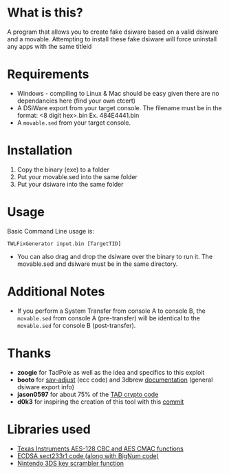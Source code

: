 # What is this?
A program that allows you to create fake dsiware based on a valid dsiware and a movable. Attempting to install these fake dsiware will force uninstall any apps with the same titleid
# Requirements
* Windows - compiling to Linux & Mac should be easy given there are no dependancies here (find your own ctcert)
* A DSiWare export from your target console. The filename must be in the format: <8 digit hex>.bin Ex. 484E4441.bin
* A `movable.sed` from your target console.
# Installation
1. Copy the binary (exe) to a folder
1. Put your movable.sed into the same folder
1. Put your dsiware into the same folder

# Usage  
Basic Command Line usage is:
```
TWLFixGenerator input.bin [TargetTID] 
```
* You can also drag and drop the dsiware over the binary to run it. The movable.sed and dsiware must be in the same directory.

# Additional Notes
* If you perform a System Transfer from console A to console B, the `movable.sed` from console A (pre-transfer) will be identical to the `movable.sed` for console B (post-transfer).

# Thanks
* **zoogie** for TadPole as well as the idea and specifics to this exploit
* **booto** for [sav-adjust](https://github.com/booto/dsi/tree/master/save_adjust) (ecc code) and 3dbrew [documentation](https://www.3dbrew.org/wiki/DSiWare_Exports) (general dsiware export info)
* **jason0597** for about 75% of the [TAD crypto code](https://github.com/jason0597/TADPole-3DS/)
* **d0k3** for inspiring the creation of this tool with this [commit](https://github.com/d0k3/GodMode9/commit/ec861a7bf7c162c605aea353c0b9cebe7fa80e71)

# Libraries used
 * [Texas Instruments AES-128 CBC and AES CMAC functions](https://github.com/flexibity-team/AES-CMAC-RFC)
 * [ECDSA sect233r1 code (along with BigNum code)](http://git.infradead.org/?p=users/segher/wii.git)
 * [Nintendo 3DS key scrambler function](https://github.com/luigoalma/3ds_keyscrambler/blob/master/src/UnScrambler.c#L50)

